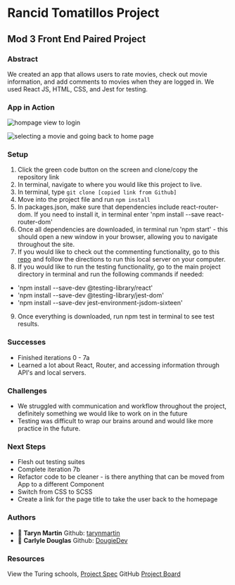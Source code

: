 # Rancid Tomatillos Project
## Mod 3 Front End Paired Project

### Abstract
We created an app that allows users to rate movies, check out movie information, and add comments to movies when they are logged in. We used React JS, HTML, CSS, and Jest for testing.

### App in Action
![hompage view to login](./assets/manager-responsiveness.gif)

![selecting a movie and going back to home page](./assets/customer-responsiveness.gif)

### Setup
1) Click the green code button on the screen and clone/copy the repository link
2) In terminal, navigate to where you would like this project to live.
3) In terminal, type `git clone [copied link from Github]`
4) Move into the project file and run `npm install`
5) In packages.json, make sure that dependencies include react-router-dom. If you need to install it, in terminal enter 'npm install --save react-router-dom'
6) Once all dependencies are downloaded, in terminal run 'npm start' - this should open a new window in your browser, allowing you to navigate throughout the site.
7) If you would like to check out the commenting functionality, go to this [repo](https://github.com/turingschool-examples/rancid-tomatillos-microservice) and follow the directions to run this local server on your computer.
8) If you would like to run the testing functionality, go to the main project directory in terminal and run the following commands if needed:
  - 'npm install --save-dev @testing-library/react'
  - 'npm install --save-dev @testing-library/jest-dom'
  - 'npm install --save-dev jest-environment-jsdom-sixteen'
9) Once everything is downloaded, run npm test in terminal to see test results.

### Successes
- Finished iterations 0 - 7a
- Learned a lot about React, Router, and accessing information through API's and local servers.

### Challenges
- We struggled with communication and workflow throughout the project, definitely something we would like to work on in the future
- Testing was difficult to wrap our brains around and would like more practice in the future.

### Next Steps
- Flesh out testing suites
- Complete iteration 7b
- Refactor code to be cleaner - is there anything that can be moved from App to a different Component
- Switch from CSS to SCSS
- Create a link for the page title to take the user back to the homepage

### Authors
- :bust_in_silhouette: **Taryn Martin** Github: [tarynmartin](https://github.com/tarynmartin)
- :bust_in_silhouette: **Carlyle Douglas** Github: [DougieDev](https://github.com/DougieDev)

### Resources
View the Turing schools, [Project Spec](https://frontend.turing.io/projects/module-3/rancid-tomatillos-v2.html)
GitHub [Project Board](https://github.com/DougieDev/Rancid-Tomatillos-cd-tm/projects/1)
